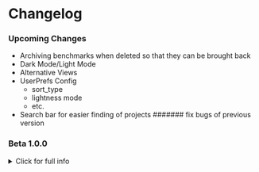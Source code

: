 # Changelog

<!-- ### Beta 1.1.0 -->

### Upcoming Changes

- Archiving benchmarks when deleted so that they can be brought back
- Dark Mode/Light Mode
- Alternative Views
- UserPrefs Config
  - sort_type
  - lightness mode
  - etc.
- Search bar for easier finding of projects
####### fix bugs of previous version


### Beta 1.0.0

<details><summary>Click for full info</summary>
<p>

#### FEATURES
- Projects added
  - have a name
  - have a category
  - can be linear and non-linear
  - due on a certain date (which benchmarks inherit on default)
- Progress visualized by interactive progress bar
- Projects can be sorted by multiple different settings
  - by custom
    -
  - by due date
    - Most recent project is sorted to be at the top
  - by importance (Default)
    - Sorts by a predetermined hash.
    - For now this defaults to sorting the projects by name in alphabetical order
  - by category
    - Sorts by category, in alphabetical order
  - by alpha
    - Sorts projects by name in alphabetical order
  - by rev alpha
    - Sorts projects by name in reverse alphabetical order
- Dropdown to edit the project's contents
  - Each benchmark is purely mutable
    - Due Date can be changed
    - Due Time can be changed
    - Nested sub-parts can be added and removed
    - Benchmark's name can be changed
- Completion toggles via button instead of final benchmarks
- Percent completion is shown on each project
- Changes to each session is stored locally
- Adding benchmarks opens up in a modal window
  - Closes on clicking away
  - Closes on scroll
  - Closes on submit, and packages the data to be made into a project in the main process

#### BUGS
- Notification titles
- Help menu sends to wrong place
- Notifications every 30 menu
- Notification criteria
- Question mark on the project adding form is not clear.
  - Delay is too long
  - Doesn't describe linearity well enough
- If a benchmark's subparts are changed, the progress on them is lost

</p>
</details>
